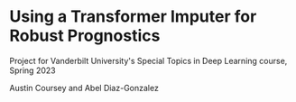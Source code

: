 # Using a Transformer Imputer for Robust Prognostics
Project for Vanderbilt University's Special Topics in Deep Learning course, Spring 2023

Austin Coursey and Abel Diaz-Gonzalez
